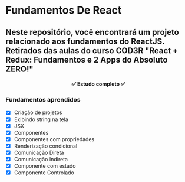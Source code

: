 # Fundamentos De React
## Neste repositório, você encontrará um projeto relacionado aos fundamentos do ReactJS. Retirados das aulas do curso COD3R "React + Redux: Fundamentos e 2 Apps do Absoluto ZERO!"

<h4 align="center">✅ Estudo completo ✅</h4>

### Fundamentos aprendidos
- [x] Criação de projetos 
- [x] Exibindo string na tela
- [x] JSX
- [x] Componentes
- [x] Componentes com propriedades
- [x] Renderização condicional
- [x] Comunicação Direta
- [x] Comunicação Indireta
- [x] Componente com estado
- [x] Componente Controlado

